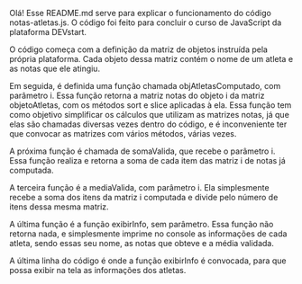 Olá! Esse README.md serve para explicar o funcionamento do código notas-atletas.js.
O código foi feito para concluir o curso de JavaScript da plataforma DEVstart.

O código começa com a definição da matriz de objetos instruída pela própria plataforma.
Cada objeto dessa matriz contém o nome de um atleta e as notas que ele atingiu.

Em seguida, é definida uma função chamada objAtletasComputado, com parâmetro i.
Essa função retorna a matriz notas do objeto i da matriz objetoAtletas, com os métodos sort e slice aplicadas à ela.
Essa função tem como objetivo simplificar os cálculos que utilizam as matrizes notas, já que
elas são chamadas diversas vezes dentro do código, e é inconveniente ter que convocar as matrizes
com vários métodos, várias vezes.

A próxima função é chamada de somaValida, que recebe o parâmetro i. 
Essa função realiza e retorna a soma de cada item das matriz i de notas já computada.

A terceira função é a mediaValida, com parâmetro i.
Ela simplesmente recebe a soma dos itens da matriz i computada e divide pelo número de itens dessa mesma matriz.

A última função é a função exibirInfo, sem parâmetro. 
Essa função não retorna nada, e simplesmente imprime no console as informações de cada atleta, sendo essas seu nome,
as notas que obteve e a média validada.

A última linha do código é onde a função exibirInfo é convocada, para que possa exibir na tela as informações dos atletas.
